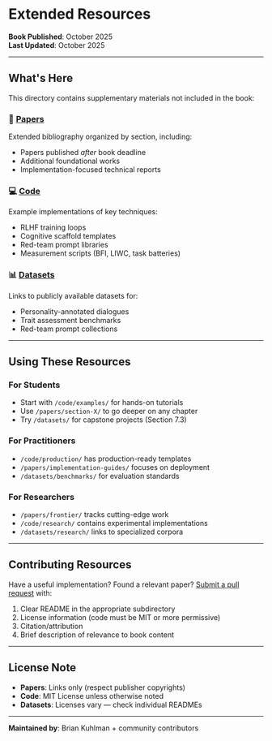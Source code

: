 # Extended Resources

**Book Published**: October 2025  
**Last Updated**: October 2025

---

## What's Here

This directory contains supplementary materials not included in the book:

### 📄 [Papers](papers/)
Extended bibliography organized by section, including:
- Papers published *after* book deadline
- Additional foundational works
- Implementation-focused technical reports

### 💻 [Code](code/)
Example implementations of key techniques:
- RLHF training loops
- Cognitive scaffold templates
- Red-team prompt libraries
- Measurement scripts (BFI, LIWC, task batteries)

### 📊 [Datasets](datasets/)
Links to publicly available datasets for:
- Personality-annotated dialogues
- Trait assessment benchmarks
- Red-team prompt collections

---

## Using These Resources

### For Students
- Start with `/code/examples/` for hands-on tutorials
- Use `/papers/section-X/` to go deeper on any chapter
- Try `/datasets/` for capstone projects (Section 7.3)

### For Practitioners
- `/code/production/` has production-ready templates
- `/papers/implementation-guides/` focuses on deployment
- `/datasets/benchmarks/` for evaluation standards

### For Researchers
- `/papers/frontier/` tracks cutting-edge work
- `/code/research/` contains experimental implementations
- `/datasets/research/` links to specialized corpora

---

## Contributing Resources

Have a useful implementation? Found a relevant paper? [Submit a pull request](../../pulls) with:

1. Clear README in the appropriate subdirectory
2. License information (code must be MIT or more permissive)
3. Citation/attribution
4. Brief description of relevance to book content

---

## License Note

- **Papers**: Links only (respect publisher copyrights)
- **Code**: MIT License unless otherwise noted
- **Datasets**: Licenses vary — check individual READMEs

---

**Maintained by**: Brian Kuhlman + community contributors
